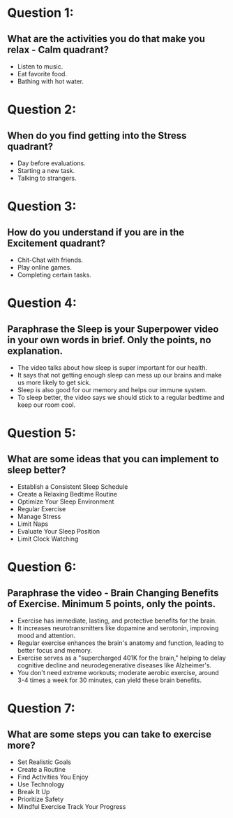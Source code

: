 # Question 1:
## What are the activities you do that make you relax - Calm quadrant?
- Listen to music.
- Eat favorite food.
- Bathing with hot water.

# Question 2:
## When do you find getting into the Stress quadrant?
- Day before evaluations.
- Starting a new task.
- Talking to strangers.

# Question 3:
## How do you understand if you are in the Excitement quadrant?
- Chit-Chat with friends.
- Play online games.
- Completing certain tasks.

# Question 4:
## Paraphrase the Sleep is your Superpower video in your own words in brief. Only the points, no explanation.
- The video talks about how sleep is super important for our health. 
- It says that not getting enough sleep can mess up our brains and make us more likely to get sick. 
- Sleep is also good for our memory and helps our immune system. 
- To sleep better, the video says we should stick to a regular bedtime and keep our room cool. 

# Question 5:
## What are some ideas that you can implement to sleep better?
- Establish a Consistent Sleep Schedule
- Create a Relaxing Bedtime Routine
- Optimize Your Sleep Environment
- Regular Exercise
- Manage Stress
- Limit Naps
- Evaluate Your Sleep Position
- Limit Clock Watching

# Question 6:
## Paraphrase the video - Brain Changing Benefits of Exercise. Minimum 5 points, only the points.
- Exercise has immediate, lasting, and protective benefits for the brain.
- It increases neurotransmitters like dopamine and serotonin, improving mood and attention.
- Regular exercise enhances the brain's anatomy and function, leading to better focus and memory.
- Exercise serves as a "supercharged 401K for the brain," helping to delay cognitive decline and neurodegenerative diseases like Alzheimer's.
- You don't need extreme workouts; moderate aerobic exercise, around 3-4 times a week for 30 minutes, can yield these brain benefits.

#  Question 7:
## What are some steps you can take to exercise more?
- Set Realistic Goals
- Create a Routine
- Find Activities You Enjoy
- Use Technology
- Break It Up
- Prioritize Safety
- Mindful Exercise
Track Your Progress
